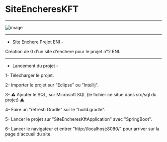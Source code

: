 # SiteEncheresKFT
---------------------------------------------------------------------------------------------------------------

![image](https://github.com/KillianSb/SiteEncheresKFT/assets/27457778/f0416582-64b2-4bfd-86f1-0c169fefbac1)

---------------------------------------------------------------------------------------------------------------

- Site Enchere Prejot ENI -

Création de 0 d'un site d'enchere pour le projet n°2 ENI.


---------------------------------------------------------------------------------------------------------------

- Lancement du projet -

1- Télecharger le projet.

2- Importer le projet sur "Eclipse" ou "Intellij".

3- ⚠️ Ajouter le SQL, sur Microsoft SQL (le fichier ce situe dans src/sql du projet) ⚠️

4- Faire un "refresh Gradle" sur le "build.gradle".

5- Lancer le projet sur "SiteEncheresKftApplication" avec "SpringBoot".

6- Lancer le navigateur et entrer "http://localhost:8080/" pour arriver sur la page d'accueil du site.
